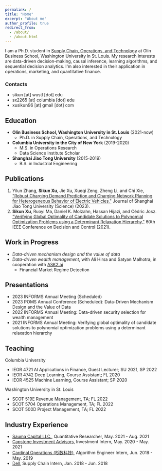 ```yaml
---
permalink: /
title: "Home"
excerpt: "About me"
author_profile: true
redirect_from: 
  - /about/
  - /about.html
---
```



I am a Ph.D. student in [Supply Chain, Operations, and Technology](https://olin.wustl.edu/EN-US/academic-programs/PhD/Pages/PhdDetail.aspx?username=sikun) at Olin Business School, Washington University in St. Louis. My research interests are data-driven decision-making, causal inference, learning algorithms, and sequential decision analytics. I'm also interested in their application in operations, marketing, and quantitative finance. 

### Contacts
* sikun [at] wustl [dot] edu
* sx2265 [at] columbia [dot] edu
* xusikun96 [at] gmail [dot] com


## Education
* **Olin Business School, Washington University in St. Louis** (2021-now)
  * Ph.D. in Supply Chain, Operations, and Technology
* **Columbia University in the City of New York** (2019-2020)
  * M.S. in Operations Research
  * Data Science Institute Scholar
* **Shanghai Jiao Tong University** (2015-2019)
  * B.S. in Industrial Engineering

## Publications
1. Yilun Zhang, **Sikun Xu**, Jie Xu, Xueqi Zeng, Zheng Li, and Chi Xie, ["Robust Charging Demand Prediction and Charging Network Planning for Heterogeneous Behavior of Electric Vehicles."](https://link.springer.com/article/10.1007/s12204-023-2576-0) Journal of Shanghai Jiao Tong University (Science) (2023). 
2. **Sikun Xu**, Ruoyi Ma, Daniel K. Molzahn, Hassan Hijazi, and Cédric Josz. ["Verifying Global Optimality of Candidate Solutions to Polynomial Optimization Problems using a Determinant Relaxation Hierarchy."](https://ieeexplore.ieee.org/document/9683608) 60th IEEE Conference on Decision and Control (2021).

## Work in Progress
* *Data-driven mechanism design and the value of data*
* *Data-driven wealth management*, with Ali Hirsa and Satyan Malhotra, in cooperation with [ASK2.ai](https://www.ask2.ai/)
  * Financial Market Regime Detection

## Presentations
* 2023 INFORMS Annual Meeting (Scheduled)
* 2023 POMS Annual Conference (Scheduled): Data-Driven Mechanism Design and the Value of Data
* 2022 INFORMS Annual Meeting: Data-driven security selection for wealth management
* 2021 INFORMS Annual Meeting: Verifying global optimality of candidate solutions to polynomial optimization problems using a determinant relaxation hierarchy 

## Teaching
Columbia University
* IEOR 4721 AI Applications in Finance, Guest Lecturer; SU 2021, SP 2022
* IEOR 4742 Deep Learning, Course Assistant; FL 2020
* IEOR 4525 Machine Learning, Course Assistant; SP 2020

Washington University in St. Louis
* SCOT 519E Revenue Management, TA; FL 2022
* SCOT 5704 Operations Management, TA; FL 2022 
* SCOT 500D Project Management, TA; FL 2022

## Industry Experience
* [Sauma Capital LLC.](https://www.linkedin.com/company/sauma-capital-llc), Quantitative Researcher, May. 2021 - Aug. 2021
* [Capstone Investment Advisors](https://www.capstoneco.com/), Investment Intern, May. 2020 - May. 2021
* [Cardinal Operations (杉数科技)](https://www.shanshu.ai/), Algorithm Engineer Intern,  Jun. 2018 - May. 2019
* [Dell](https://www.linkedin.com/company/delltechnologies/), Supply Chain Intern, Jan. 2018 - Jun. 2018